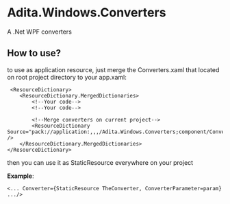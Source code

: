 # Adita.Windows.Converters
A .Net WPF converters

## How to use?

to use as application resource, just merge the Converters.xaml that located on root project directory to your app.xaml:
```
 <ResourceDictionary>
    <ResourceDictionary.MergedDictionaries>
        <!--Your code-->
        <!--Your code-->
        
        <!--Merge converters on current project-->
        <ResourceDictionary Source="pack://application:,,,/Adita.Windows.Converters;component/Converters.xaml" />
    </ResourceDictionary.MergedDictionaries>
</ResourceDictionary>
```

then you can use it as StaticResource everywhere on your project

**Example**:
```
<... Converter={StaticResource TheConverter, ConverterParameter=param} .../>
```
